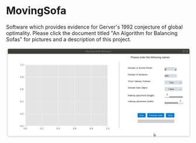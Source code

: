 # MovingSofa
Software which provides evidence for Gerver's 1992 conjecture of global optimality.
Please click the document titled "An Algorithm for Balancing Sofas" for pictures and a description of this project.

![Algorithm Run with 6 Anchor Points](gifs/n=6_ns.gif)
